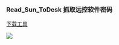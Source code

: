 ### Read_Sun_ToDesk 抓取远控软件密码

[下载工具](https://github.com/doki-byte/read_sun_todesk)

![](https://pic1.imgdb.cn/item/68ccb045c5157e1a88180811.png)